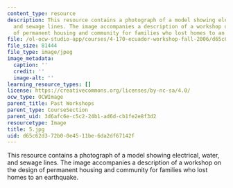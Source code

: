 ```yaml
---
content_type: resource
description: This resource contains a photograph of a model showing electrical, water,
  and sewage lines. The image accompanies a description of a workshop on the design
  of permanent housing and community for families who lost homes to an earthquake.
file: /ol-ocw-studio-app/courses/4-170-ecuador-workshop-fall-2006/d65c62d372b00e4511be6da2df67142f_5.jpg
file_size: 81444
file_type: image/jpeg
image_metadata:
  caption: ''
  credit: ''
  image-alt: ''
learning_resource_types: []
license: https://creativecommons.org/licenses/by-nc-sa/4.0/
ocw_type: OCWImage
parent_title: Past Workshops
parent_type: CourseSection
parent_uid: 3d6afc6e-c5c2-24b1-ad6d-cb1fe2e8f3d2
resourcetype: Image
title: 5.jpg
uid: d65c62d3-72b0-0e45-11be-6da2df67142f
---
```

This resource contains a photograph of a model showing electrical, water, and sewage lines. The image accompanies a description of a workshop on the design of permanent housing and community for families who lost homes to an earthquake.